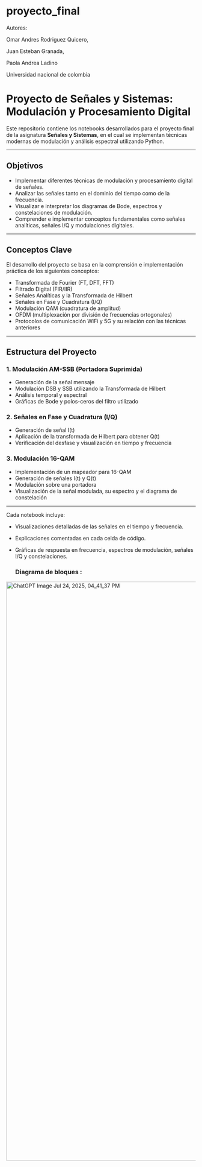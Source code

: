# proyecto_final

 Autores:

Omar Andres Rodriguez Quicero,

Juan Esteban Granada,

Paola Andrea Ladino 

Universidad nacional de colombia 

#  Proyecto de Señales y Sistemas: Modulación y Procesamiento Digital

Este repositorio contiene los notebooks desarrollados para el proyecto final de la asignatura **Señales y Sistemas**, en el cual se implementan técnicas modernas de modulación y análisis espectral utilizando Python.

---

##  Objetivos

- Implementar diferentes técnicas de modulación y procesamiento digital de señales.
- Analizar las señales tanto en el dominio del tiempo como de la frecuencia.
- Visualizar e interpretar los diagramas de Bode, espectros y constelaciones de modulación.
- Comprender e implementar conceptos fundamentales como señales analíticas, señales I/Q y modulaciones digitales.

---

##  Conceptos Clave

El desarrollo del proyecto se basa en la comprensión e implementación práctica de los siguientes conceptos:

- Transformada de Fourier (FT, DFT, FFT)
- Filtrado Digital (FIR/IIR)
- Señales Analíticas y la Transformada de Hilbert
- Señales en Fase y Cuadratura (I/Q)
- Modulación QAM (cuadratura de amplitud)
- OFDM (multiplexación por división de frecuencias ortogonales)
- Protocolos de comunicación WiFi y 5G y su relación con las técnicas anteriores

---

##  Estructura del Proyecto

### 1. Modulación AM-SSB (Portadora Suprimida)
- Generación de la señal mensaje
- Modulación DSB y SSB utilizando la Transformada de Hilbert
- Análisis temporal y espectral
- Gráficas de Bode y polos-ceros del filtro utilizado

### 2. Señales en Fase y Cuadratura (I/Q)
- Generación de señal I(t)
- Aplicación de la transformada de Hilbert para obtener Q(t)
- Verificación del desfase y visualización en tiempo y frecuencia

### 3. Modulación 16-QAM
- Implementación de un mapeador para 16-QAM
- Generación de señales I(t) y Q(t)
- Modulación sobre una portadora
- Visualización de la señal modulada, su espectro y el diagrama de constelación

---

Cada notebook incluye:

- Visualizaciones detalladas de las señales en el tiempo y frecuencia.
- Explicaciones comentadas en cada celda de código.
- Gráficas de respuesta en frecuencia, espectros de modulación, señales I/Q y constelaciones.

  

  ### Diagrama de bloques :
<img width="1024" height="1536" alt="ChatGPT Image Jul 24, 2025, 04_41_37 PM" src="https://github.com/user-attachments/assets/c61c3ba7-35e0-4073-bae2-0416f356c018" />

